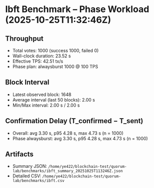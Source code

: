 # Ibft Benchmark – Phase Workload (2025-10-25T11:32:46Z)

## Throughput
- Total votes: 1000 (success 1000, failed 0)
- Wall-clock duration: 23.52 s
- Effective TPS: 42.51 tx/s
- Phase plan: alwaysburst 1000 @ 100 TPS

## Block Interval
- Latest observed block: 1648
- Average interval (last 50 blocks): 2.00 s
- Min/Max interval: 2.00 s / 2.00 s

## Confirmation Delay (T_confirmed − T_sent)
- Overall: avg 3.30 s, p95 4.28 s, max 4.73 s (n = 1000)
- Phase alwaysburst: avg 3.30 s, p95 4.28 s, max 4.73 s (n = 1000)

## Artifacts
- Summary JSON: `/home/ye422/blockchain-test/quorum-lab/benchmarks/ibft_summary_20251025T113246Z.json`
- Detailed CSV: `/home/ye422/blockchain-test/quorum-lab/benchmarks/ibft.csv`
